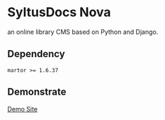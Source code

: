 # SyltusDocs Nova

an online library CMS based on Python and Django.

## Dependency
```
martor >= 1.6.37
```

## Demonstrate

[Demo Site](http://nova.syltus.top/)
